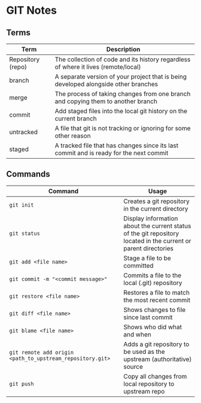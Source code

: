 # GIT Notes

## Terms

| Term              | Description                                                                            |
| ----------------- | -------------------------------------------------------------------------------------- |
| Repository (repo) | The collection of code and its history regardless of where it lives (remote/local)     |
| branch            | A separate version of your project that is being developed alongside other branches    |
| merge             | The process of taking changes from one branch and copying them to another branch       |
| commit            | Add staged files into the local git history on the current branch                      |
| untracked         | A file that git is not tracking or ignoring for some other reason                      |
| staged            | A tracked file that has changes since its last commit and is ready for the next commit |


## Commands

| Command                                                   | Usage                                                                                                           |
| --------------------------------------------------------- | --------------------------------------------------------------------------------------------------------------- |
| `git init`                                                | Creates a git repository in the current directory                                                               |
| `git status`                                              | Display information about the current status of the git repository located in the current or parent directories |
| `git add <file name>`                                     | Stage a file to be committed                                                                                    |
| `git commit -m "<commit message>"`                        | Commits a file to the local (.git) repository                                                                   |
| `git restore <file name>`                                 | Restores a file to match the most recent commit                                                                 |
| `git diff <file name>`                                    | Shows changes to file since last commit                                                                         |
| `git blame <file name>`                                   | Shows who did what and when                                                                                     |
| `git remote add origin <path_to_upstream_repository.git>` | Adds a git repository to be used as the upstream (authoritative) source                                         |
| `git push`                                                | Copy all changes from local repository to upstream repo                                                         |